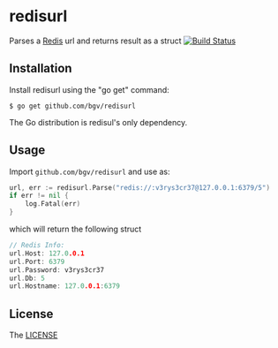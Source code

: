 # redisurl

Parses a [Redis](http://redis.io/) url and returns result as a struct [![Build Status](https://travis-ci.org/bgv/redisurl.svg?branch=master)](https://travis-ci.org/bgv/redisurl)

## Installation

Install redisurl using the "go get" command:

    $ go get github.com/bgv/redisurl

The Go distribution is redisul's only dependency.

## Usage

Import `github.com/bgv/redisurl` and use as:

```go
url, err := redisurl.Parse("redis://:v3rys3cr37@127.0.0.1:6379/5")
if err != nil {
	log.Fatal(err)
}
```

which will return the following struct
```go
// Redis Info:
url.Host: 127.0.0.1
url.Port: 6379
url.Password: v3rys3cr37
url.Db: 5
url.Hostname: 127.0.0.1:6379
```

## License
The [LICENSE](https://github.com/bgv/redisurl/blob/master/LICENSE.md)
